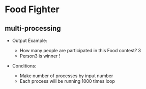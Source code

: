 # Food Fighter

## multi-processing

* Output Example:
	* How many people are participated in this Food contest? 3
	* Person3 is winner !

* Conditions:
	* Make number of processes by input number
	* Each process will be running 1000 times loop

